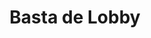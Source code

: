 ---
title: "Basta de Lobby"
url: /ciudad-autonoma-de-buenos-aires/basta-de-lobby/
shop: cannabis
---